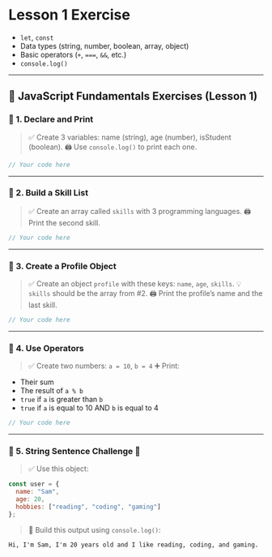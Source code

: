 # Lesson 1 Exercise 

* `let`, `const`
* Data types (string, number, boolean, array, object)
* Basic operators (`+`, `===`, `&&`, etc.)
* `console.log()`

---

## 🧠 **JavaScript Fundamentals Exercises (Lesson 1)**

### 🔹 1. Declare and Print

> ✅ Create 3 variables: name (string), age (number), isStudent (boolean).
> 🖨️ Use `console.log()` to print each one.

```js
// Your code here
```

---

### 🔹 2. Build a Skill List

> ✅ Create an array called `skills` with 3 programming languages.
> 🖨️ Print the second skill.

```js
// Your code here
```

---

### 🔹 3. Create a Profile Object

> ✅ Create an object `profile` with these keys: `name`, `age`, `skills`.
> 💡 `skills` should be the array from #2.
> 🖨️ Print the profile’s name and the last skill.

```js
// Your code here
```

---

### 🔹 4. Use Operators

> ✅ Create two numbers: `a = 10`, `b = 4`
> ➕ Print:

* Their sum
* The result of `a % b`
* `true` if `a` is greater than `b`
* `true` if `a` is equal to 10 AND `b` is equal to 4

```js
// Your code here
```

---

### 🔹 5. String Sentence Challenge 🧩

> ✅ Use this object:

```js
const user = {
  name: "Sam",
  age: 20,
  hobbies: ["reading", "coding", "gaming"]
};
```

> 🧠 Build this output using `console.log()`:

```
Hi, I'm Sam, I'm 20 years old and I like reading, coding, and gaming.
```